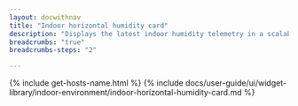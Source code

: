 ```yaml
---
layout: docwithnav
title: "Indoor horizontal humidity card"
description: "Displays the latest indoor humidity telemetry in a scalable horizontal layout."
breadcrumbs: "true"
breadcrumbs-steps: "2"

---
```

{% include get-hosts-name.html %}
{% include docs/user-guide/ui/widget-library/indoor-environment/indoor-horizontal-humidity-card.md %}
